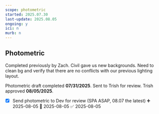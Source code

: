 ```yaml
---
scope: photometric
started: 2025.07.30
last-update: 2025.08.05
ongoing: y
ici: n
murb: n
---
```

## Photometric
Completed previously by Zach. Civil gave us new backgrounds. Need to clean bg and verify that there are no conflicts with our previous lighting layout.

Photometric draft completed **07/31/2025**. Sent to Trish for review. Trish approved **08/05/2025**.

- [x] Send photometric to Dev for review (SPA ASAP, 08.07 the latest) ➕ 2025-08-05 📅 2025-08-05 ✅ 2025-08-05